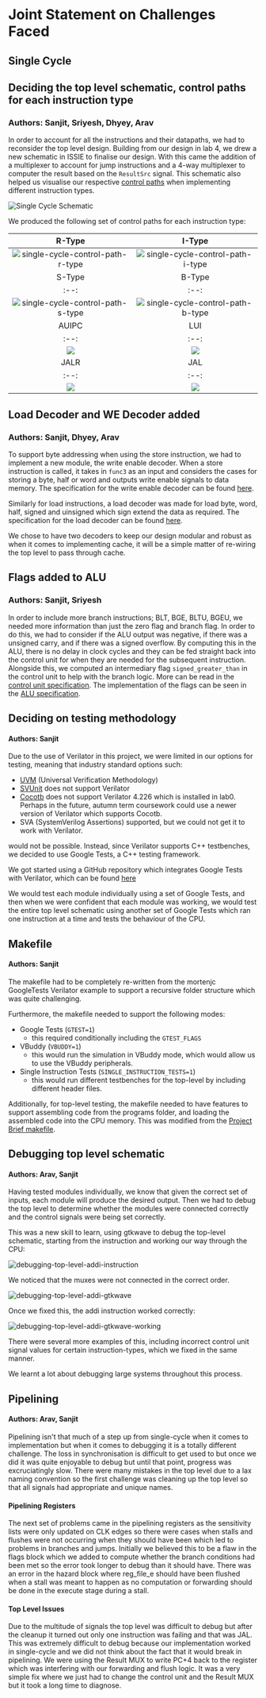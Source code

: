 # Joint Statement on Challenges Faced

## Single Cycle

## Deciding the top level schematic, control paths for each instruction type 
### Authors: Sanjit, Sriyesh, Dhyey, Arav

In order to account for all the instructions and their datapaths, we had to reconsider the top level design. Building from our design in lab 4, we drew a new schematic in ISSIE to finalise our design. With this came the addition of a multiplexer to account for jump instructions and a 4-way multiplexer to computer the result based on the `ResultSrc` signal. This schematic also helped us visualise our respective [control paths](/rtl/control_unit/readme.md#r-type-control-path) when implementing different instruction types. 

![Single Cycle Schematic](/images/single-cycle-schematic.png)

We produced the following set of control paths for each instruction type:

| R-Type | I-Type |
:--:|:--:
| ![single-cycle-control-path-r-type](/images/r-type_control_path.png) | ![single-cycle-control-path-i-type](/images/i-type_control_path.png) |
| S-Type | B-Type |
:--:|:--:
| ![single-cycle-control-path-s-type](/images/s-type_control_path.png) | ![single-cycle-control-path-b-type](/images/b-type_control_path.png) |
| AUIPC | LUI |
:--:|:--:
| ![](/images/AUIPC_control_path.png) | ![](/images/LUI_control_path.png) |
| JALR | JAL |
:--:|:--:
| ![](/images/JALR_control_path.png) | ![](/images/JAL_control_path.png) |

## Load Decoder and WE Decoder added
### Authors: Sanjit, Dhyey, Arav

To support byte addressing when using the store instruction, we had to implement a new module, the write enable decoder. When a store instruction is called, it takes in `func3` as an input and considers the cases for storing a byte, half or word and outputs write enable signals to data memory. The specification for the write enable decoder can be found [here](/rtl/we_decoder/). 

Similarly for load instructions, a load decoder was made for load byte, word, half, signed and uinsigned which sign extend the data as required. The specification for the load decoder can be found [here](/rtl/ld_decoder/).

We chose to have two decoders to keep our design modular and robust as when it comes to implementing cache, it will be a simple matter of re-wiring the top level to pass through cache. 

## Flags added to ALU
### Authors: Sanjit, Sriyesh

In order to include more branch instructions; BLT, BGE, BLTU, BGEU, we needed more information than just the zero flag and branch flag. In order to do this, we had to consider if the ALU output was negative, if there was a unsigned carry, and if there was a signed overflow. By computing this in the ALU, there is no delay in clock cycles and they can be fed straight back into the control unit for when they are needed for the subsequent instruction. Alongside this, we computed an intermediary flag `signed_greater_than` in the control unit to help with the branch logic. More can be read in the [control unit specification](/rtl/control_unit/). The implementation of the flags can be seen in the [ALU specification](/rtl/alu/). 

## Deciding on testing methodology
#### Authors: Sanjit
Due to the use of Verilator in this project, we were limited in our options for testing, meaning that industry standard options such:
- [UVM](https://www.chipverify.com/uvm/uvm-testbench-top) (Universal Verification Methodology)
- [SVUnit](https://github.com/svunit/svunit) does not support Verilator
- [Cocotb](https://docs.cocotb.org/en/stable/index.html) does not support Verilator 4.226 which is installed in lab0. Perhaps in the future, autumn term coursework could use a newer version of Verilator which supports Cocotb.
- SVA (SystemVerilog Assertions) supported, but we could not get it to work with Verilator.

would not be possible. Instead, since Verilator supports C++ testbenches, we decided to use Google Tests, a C++ testing framework.

We got started using a GitHub repository which integrates Google Tests with Verilator, which can be found [here](https://github.com/mortenjc/systemverilog)


We would test each module individually using a set of Google Tests, and then when we were confident that each module was working, we would test the entire top level schematic using another set of Google Tests which ran one instruction at a time and tests the behaviour of the CPU.

## Makefile
#### Authors: Sanjit
The makefile had to be completely re-written from the mortenjc GoogleTests Verilator example to support a recursive folder structure which was quite challenging.

Furthermore, the makefile needed to support the following modes:
- Google Tests (`GTEST=1`)
    - this required conditionally including the `GTEST_FLAGS`
- VBuddy (`VBUDDY=1`)
    - this would run the simulation in VBuddy mode, which would allow us to use the VBuddy peripherals.
- Single Instruction Tests (`SINGLE_INSTRUCTION_TESTS=1`)
    - this would run different testbenches for the top-level by including different header files.

Additionally, for top-level testing, the makefile needed to have features to support assembling code from the programs folder, and loading the assembled code into the CPU memory. This was modified from the [Project Brief makefile](https://github.com/EIE2-IAC-Labs/Project_Brief/blob/main/reference/Makefile).


## Debugging top level schematic
#### Authors: Arav, Sanjit

Having tested modules individually, we know that given the correct set of inputs, each module will produce the desired output.
Then we had to debug the top level to determine whether the modules were connected correctly and the control signals were being set correctly.

This was a new skill to learn, using gtkwave to debug the top-level schematic, starting from the instruction and working our way through the CPU:

![debugging-top-level-addi-instruction](/images/debugging-top-level.png)

We noticed that the muxes were not connected in the correct order.

![debugging-top-level-addi-gtkwave](/images/debugging-top-level-addi-incorrect.png)

Once we fixed this, the addi instruction worked correctly:

![debugging-top-level-addi-gtkwave-working](/images/debugging-top-level-addi-working-correctly.png)

There were several more examples of this, including incorrect control unit signal values for certain instruction-types, which we fixed in the same manner.

We learnt a lot about debugging large systems throughout this process.

## Pipelining 
#### Authors: Arav, Sanjit
Pipelining isn't that much of a step up from single-cycle when it comes to implementation but when it comes to debugging it is a totally different challenge. The loss in synchronisation is difficult to get used to but once we did it was quite enjoyable to debug but until that point, progress was excruciatingly slow. There were many mistakes in the top level due to a lax naming convention so the first challenge was cleaning up the top level so that all signals had appropriate and unique names. 

#### Pipelining Registers
The next set of problems came in the pipelining registers as the sensitivity lists were only updated on CLK edges so there were cases when stalls and flushes were not occurring when they should have been which led to problems in branches and jumps. Initially we believed this to be a flaw in the flags block which we added to compute whether the branch conditions had been met so the error took longer to debug than it should have. There was an error in the hazard block where reg_file_e should have been flushed when a stall was meant to happen as no computation or forwarding should be done in the execute stage during a stall.

#### Top Level Issues
Due to the multitude of signals the top level was difficult to debug but after the cleanup it turned out only one instruction was failing and that was JAL. This was extremely difficult to debug because our implementation worked in single-cycle and we did not think about the fact that it would break in pipelining. We were using the Result MUX to write PC+4 back to the register which was interfering with our forwarding and flush logic. It was a very simple fix where we just had to change the control unit and the Result MUX but it took a long time to diagnose.


